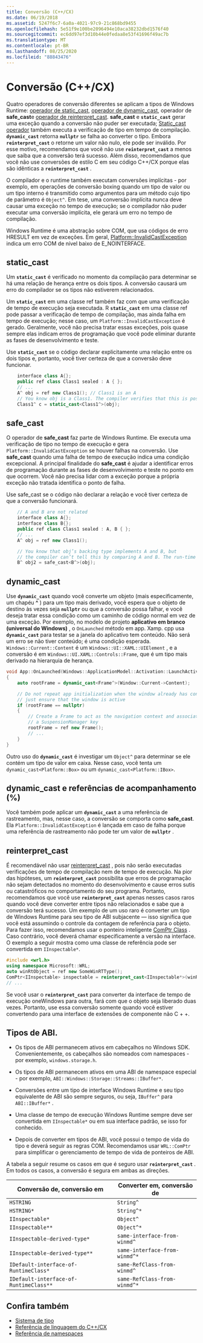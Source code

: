 ```yaml
---
title: Conversão (C++/CX)
ms.date: 06/19/2018
ms.assetid: 5247f6c7-6a0a-4021-97c9-21c868bd9455
ms.openlocfilehash: 5e51f9e100be2096494e10aca38232dbd1576f40
ms.sourcegitcommit: ec6dd97ef3d10b44e0fedaa8e53f41696f49ac7b
ms.translationtype: MT
ms.contentlocale: pt-BR
ms.lasthandoff: 08/25/2020
ms.locfileid: "88843476"
---
```

# <a name="casting-ccx"></a>Conversão (C++/CX)

Quatro operadores de conversão diferentes se aplicam a tipos de Windows Runtime: [operador de static_cast](../cpp/static-cast-operator.md), [operador de dynamic_cast](../cpp/dynamic-cast-operator.md), operador de **safe_cast**e [operador de reinterpret_cast](../cpp/reinterpret-cast-operator.md). **safe_cast** e **`static_cast`** gerar uma exceção quando a conversão não puder ser executada; [Static_cast operador](../cpp/static-cast-operator.md) também executa a verificação de tipo em tempo de compilação. **`dynamic_cast`** retorna **`nullptr`** se falha ao converter o tipo. Embora **`reinterpret_cast`** o retorne um valor não nulo, ele pode ser inválido. Por esse motivo, recomendamos que você não use **`reinterpret_cast`** a menos que saiba que a conversão terá sucesso. Além disso, recomendamos que você não use conversões de estilo C em seu código C++/CX porque elas são idênticas a **`reinterpret_cast`** .

O compilador e o runtime também executam conversões implícitas - por exemplo, em operações de conversão boxing quando um tipo de valor ou um tipo interno é transmitido como argumentos para um método cujo tipo de parâmetro é `Object^`. Em tese, uma conversão implícita nunca deve causar uma exceção no tempo de execução; se o compilador não puder executar uma conversão implícita, ele gerará um erro no tempo de compilação.

Windows Runtime é uma abstração sobre COM, que usa códigos de erro HRESULT em vez de exceções. Em geral, [Platform::InvalidCastException](../cppcx/platform-invalidcastexception-class.md) indica um erro COM de nível baixo de E_NOINTERFACE.

## <a name="static_cast"></a>static_cast

Um **`static_cast`** é verificado no momento da compilação para determinar se há uma relação de herança entre os dois tipos. A conversão causará um erro do compilador se os tipos não estiverem relacionados.

Um **`static_cast`** em uma classe ref também faz com que uma verificação de tempo de execução seja executada. R **`static_cast`** em uma classe ref pode passar a verificação de tempo de compilação, mas ainda falha em tempo de execução; nesse caso, um `Platform::InvalidCastException` é gerado. Geralmente, você não precisa tratar essas exceções, pois quase sempre elas indicam erros de programação que você pode eliminar durante as fases de desenvolvimento e teste.

Use **`static_cast`** se o código declarar explicitamente uma relação entre os dois tipos e, portanto, você tiver certeza de que a conversão deve funcionar.

```cpp
    interface class A{};
    public ref class Class1 sealed : A { };
    // ...
    A^ obj = ref new Class1(); // Class1 is an A
    // You know obj is a Class1. The compiler verifies that this is possible, and in C++/CX a run-time check is also performed.
    Class1^ c = static_cast<Class1^>(obj);
```

## <a name="safe_cast"></a>safe_cast

O operador de **safe_cast** faz parte de Windows Runtime. Ele executa uma verificação de tipo no tempo de execução e gera `Platform::InvalidCastException` se houver falhas na conversão. Use **safe_cast** quando uma falha de tempo de execução indica uma condição excepcional. A principal finalidade do **safe_cast** é ajudar a identificar erros de programação durante as fases de desenvolvimento e teste no ponto em que ocorrem. Você não precisa lidar com a exceção porque a própria exceção não tratada identifica o ponto de falha.

Use safe_cast se o código não declarar a relação e você tiver certeza de que a conversão funcionará.

```cpp
    // A and B are not related
    interface class A{};
    interface class B{};
    public ref class Class1 sealed : A, B { };
    // ...
    A^ obj = ref new Class1();

    // You know that obj’s backing type implements A and B, but
    // the compiler can’t tell this by comparing A and B. The run-time type check succeeds.
    B^ obj2 = safe_cast<B^>(obj);
```

## <a name="dynamic_cast"></a>dynamic_cast

Use **`dynamic_cast`** quando você converte um objeto (mais especificamente, um chapéu **^** ) para um tipo mais derivado, você espera que o objeto de destino às vezes seja **`nullptr`** ou que a conversão possa falhar, e você deseja tratar essa condição como um caminho de código normal em vez de uma exceção. Por exemplo, no modelo de projeto **aplicativo em branco (universal do Windows)** , o `OnLaunched` método em app. Xamp. cpp usa **`dynamic_cast`** para testar se a janela do aplicativo tem conteúdo. Não será um erro se não tiver conteúdo; é uma condição esperada. `Windows::Current::Content` é um `Windows::UI::XAML::UIElement` , e a conversão é em `Windows::UI.XAML::Controls::Frame`, que é um tipo mais derivado na hierarquia de herança.

```cpp
void App::OnLaunched(Windows::ApplicationModel::Activation::LaunchActivatedEventArgs^ args)
{
    auto rootFrame = dynamic_cast<Frame^>(Window::Current->Content);

    // Do not repeat app initialization when the window already has content,
    // just ensure that the window is active
    if (rootFrame == nullptr)
    {
        // Create a Frame to act as the navigation context and associate it with
        // a SuspensionManager key
        rootFrame = ref new Frame();
        // ...
    }
}
```

Outro uso do **`dynamic_cast`** é investigar um `Object^` para determinar se ele contém um tipo de valor em caixa. Nesse caso, você tenta um `dynamic_cast<Platform::Box>` ou um `dynamic_cast<Platform::IBox>`.

## <a name="dynamic_cast-and-tracking-references-"></a>dynamic_cast e referências de acompanhamento (%)

Você também pode aplicar um **`dynamic_cast`** a uma referência de rastreamento, mas, nesse caso, a conversão se comporta como **safe_cast**. Ela `Platform::InvalidCastException` é lançada em caso de falha porque uma referência de rastreamento não pode ter um valor de **`nullptr`** .

## <a name="reinterpret_cast"></a>reinterpret_cast

É recomendável não usar [reinterpret_cast](../cpp/reinterpret-cast-operator.md) , pois não serão executadas verificações de tempo de compilação nem de tempo de execução. Na pior das hipóteses, um **`reinterpret_cast`** possibilita que erros de programação não sejam detectados no momento do desenvolvimento e cause erros sutis ou catastróficos no comportamento do seu programa. Portanto, recomendamos que você use **`reinterpret_cast`** apenas nesses casos raros quando você deve converter entre tipos não relacionados e sabe que a conversão terá sucesso. Um exemplo de um uso raro é converter um tipo de Windows Runtime para seu tipo de ABI subjacente — isso significa que você está assumindo o controle da contagem de referência para o objeto. Para fazer isso, recomendamos usar o ponteiro inteligente [ComPtr Class](../cpp/com-ptr-t-class.md) . Caso contrário, você deverá chamar especificamente a versão na interface. O exemplo a seguir mostra como uma classe de referência pode ser convertida em `IInspectable*`.

```cpp
#include <wrl.h>
using namespace Microsoft::WRL;
auto winRtObject = ref new SomeWinRTType();
ComPtr<IInspectable> inspectable = reinterpret_cast<IInspectable*>(winRtObject);
// ...
```

Se você usar o **`reinterpret_cast`** para converter da interface de tempo de execução oneWindows para outra, fará com que o objeto seja liberado duas vezes. Portanto, use essa conversão somente quando você estiver convertendo para uma interface de extensões de componente não C + +.

## <a name="abi-types"></a>Tipos de ABI.

- Os tipos de ABI permanecem ativos em cabeçalhos no Windows SDK. Convenientemente, os cabeçalhos são nomeados com namespaces - por exemplo, `windows.storage.h`.

- Os tipos de ABI permanecem ativos em uma ABI de namespace especial - por exemplo, `ABI::Windows::Storage::Streams::IBuffer*`.

- Conversões entre um tipo de interface Windows Runtime e seu tipo equivalente de ABI são sempre seguros, ou seja, `IBuffer^` para `ABI::IBuffer*` .

- Uma classe de tempo de execução Windows Runtime sempre deve ser convertida em `IInspectable*` ou em sua interface padrão, se isso for conhecido.

- Depois de converter em tipos de ABI, você possui o tempo de vida do tipo e deverá seguir as regras COM. Recomendamos usar `WRL::ComPtr` para simplificar o gerenciamento de tempo de vida de ponteiros de ABI.

A tabela a seguir resume os casos em que é seguro usar **`reinterpret_cast`** . Em todos os casos, a conversão é segura em ambas as direções.

| Conversão de, conversão em | Converter em, conversão de |
|--|--|
| `HSTRING` | `String^` |
| `HSTRING*` | `String^*` |
| `IInspectable*` | `Object^` |
| `IInspectable**` | `Object^*` |
| `IInspectable-derived-type*` | `same-interface-from-winmd^` |
| `IInspectable-derived-type**` | `same-interface-from-winmd^*` |
| `IDefault-interface-of-RuntimeClass*` | `same-RefClass-from-winmd^` |
| `IDefault-interface-of-RuntimeClass**` | `same-RefClass-from-winmd^*` |

## <a name="see-also"></a>Confira também

- [Sistema de tipo](../cppcx/type-system-c-cx.md)
- [Referência de linguagem do C++/CX](../cppcx/visual-c-language-reference-c-cx.md)
- [Referência de namespaces](../cppcx/namespaces-reference-c-cx.md)
